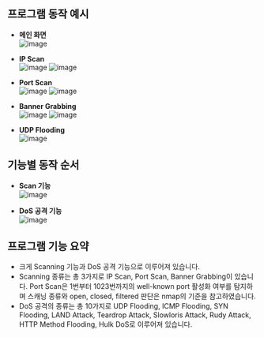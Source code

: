 ## 프로그램 동작 예시  
- **메인 화면**  
![image](https://github.com/user-attachments/assets/c1032c01-30ad-4287-b919-02e712eef18a)

- **IP Scan**   
![image](https://github.com/user-attachments/assets/05f8ca60-c31d-4af2-a791-142ef3b4d12e)
![image](https://github.com/user-attachments/assets/79836e2b-d367-4a52-b9bd-c9df1acc7ee7)

- **Port Scan**  
![image](https://github.com/user-attachments/assets/4d59b403-d5bb-4786-9dfd-c9ca233e62b2)
![image](https://github.com/user-attachments/assets/214b88f5-a082-4ec0-be40-2506bdbf4676)

- **Banner Grabbing**     
![image](https://github.com/user-attachments/assets/209a895c-dc33-483b-bde1-97fb9841b44f)
![image](https://github.com/user-attachments/assets/82c1d75d-6eb5-4700-88db-d1620502ce97)

- **UDP Flooding**   
![image](https://github.com/user-attachments/assets/e1779a0f-ec5c-464b-92ff-a98028d5649e)


 

## 기능별 동작 순서  
- **Scan 기능**    
![image](https://github.com/user-attachments/assets/a7b6c705-0afc-49fd-94f0-c778de8dae0c)



- **DoS 공격 기능**    
![image](https://github.com/user-attachments/assets/52399866-bbba-48a7-94ff-046cbd092fa9)



## 프로그램 기능 요약
- 크게 Scanning 기능과 DoS 공격 기능으로 이루어져 있습니다.
- Scanning 종류는 총 3가지로 IP Scan, Port Scan, Banner Grabbing이 있습니다. Port Scan은 1번부터 1023번까지의 well-known port 활성화 여부를 탐지하며 스캐닝 종류와 open, closed, filtered 판단은 nmap의 기준을 참고하였습니다.
- DoS 공격의 종류는 총 10가지로 UDP Flooding, ICMP Flooding, SYN Flooding, LAND Attack, Teardrop Attack, Slowloris Attack, Rudy Attack, HTTP Method Flooding, Hulk DoS로 이루어져 있습니다.

